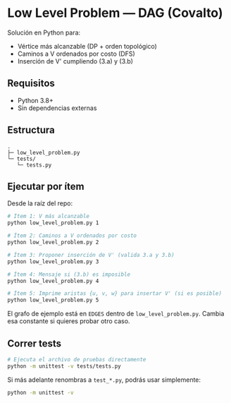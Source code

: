 # Low Level Problem — DAG (Covalto)

Solución en Python para:
- Vértice más alcanzable (DP + orden topológico)
- Caminos a V ordenados por costo (DFS)
- Inserción de V' cumpliendo (3.a) y (3.b)

## Requisitos

- Python 3.8+
- Sin dependencias externas

## Estructura

```
.
├─ low_level_problem.py
└─ tests/
   └─ tests.py
```

## Ejecutar por ítem

Desde la raíz del repo:

```bash
# Ítem 1: V más alcanzable
python low_level_problem.py 1

# Ítem 2: Caminos a V ordenados por costo
python low_level_problem.py 2

# Ítem 3: Proponer inserción de V' (valida 3.a y 3.b)
python low_level_problem.py 3

# Ítem 4: Mensaje si (3.b) es imposible
python low_level_problem.py 4

# Ítem 5: Imprime aristas {u, v, w} para insertar V' (si es posible)
python low_level_problem.py 5
```

El grafo de ejemplo está en `EDGES` dentro de `low_level_problem.py`. Cambia esa constante si quieres probar otro caso.

## Correr tests

```bash
# Ejecuta el archivo de pruebas directamente
python -m unittest -v tests/tests.py
```

Si más adelante renombras a `test_*.py`, podrás usar simplemente:

```bash
python -m unittest -v
```
